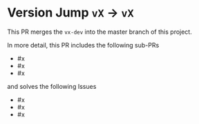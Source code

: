 # Version Jump `vX` -> `vX`

This PR merges the `vx-dev` into the master branch of this project.

In more detail, this PR includes the following sub-PRs
- #x
- #x
- #x

and solves the following Issues
- #x
- #x
- #x
